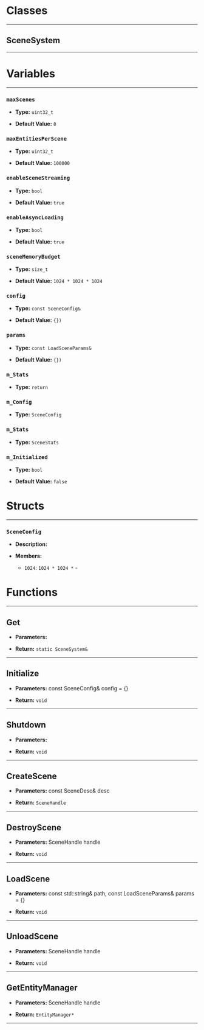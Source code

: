 # Classes
---

## SceneSystem
---




# Variables
---

### `maxScenes`

- **Type:** `uint32_t`

- **Default Value:** `8`



### `maxEntitiesPerScene`

- **Type:** `uint32_t`

- **Default Value:** `100000`



### `enableSceneStreaming`

- **Type:** `bool`

- **Default Value:** `true`



### `enableAsyncLoading`

- **Type:** `bool`

- **Default Value:** `true`



### `sceneMemoryBudget`

- **Type:** `size_t`

- **Default Value:** `1024 * 1024 * 1024`



### `config`

- **Type:** `const SceneConfig&`

- **Default Value:** `{})`



### `params`

- **Type:** `const LoadSceneParams&`

- **Default Value:** `{})`



### `m_Stats`

- **Type:** `return`



### `m_Config`

- **Type:** `SceneConfig`



### `m_Stats`

- **Type:** `SceneStats`



### `m_Initialized`

- **Type:** `bool`

- **Default Value:** `false`




# Structs
---

### `SceneConfig`

- **Description:** 

- **Members:**

  - `1024`: `1024 * 1024 *` - 




# Functions
---

## Get



- **Parameters:** 

- **Return:** `static SceneSystem&`

---

## Initialize



- **Parameters:** const SceneConfig& config = {}

- **Return:** `void`

---

## Shutdown



- **Parameters:** 

- **Return:** `void`

---

## CreateScene



- **Parameters:** const SceneDesc& desc

- **Return:** `SceneHandle`

---

## DestroyScene



- **Parameters:** SceneHandle handle

- **Return:** `void`

---

## LoadScene



- **Parameters:** const std::string& path, const LoadSceneParams& params = {}

- **Return:** `void`

---

## UnloadScene



- **Parameters:** SceneHandle handle

- **Return:** `void`

---

## GetEntityManager



- **Parameters:** SceneHandle handle

- **Return:** `EntityManager*`

---
